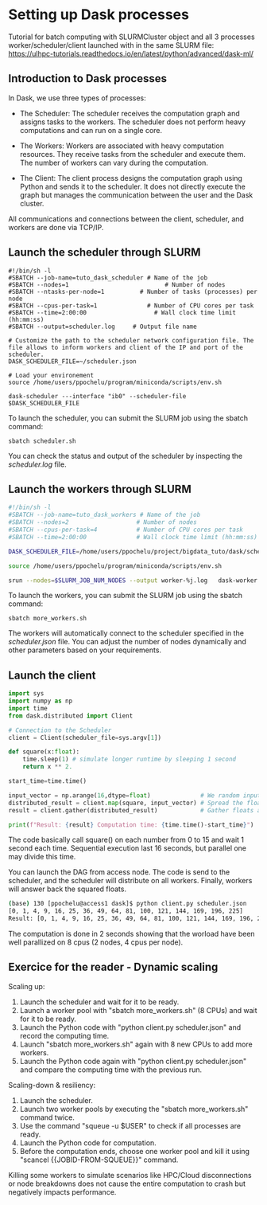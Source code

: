 # Setting up Dask processes

Tutorial for batch computing with SLURMCluster object and all 3 processes worker/scheduler/client launched with in the same SLURM file: https://ulhpc-tutorials.readthedocs.io/en/latest/python/advanced/dask-ml/

## Introduction to Dask processes

In Dask, we use three types of processes:

*    The Scheduler: The scheduler receives the computation graph and assigns tasks to the workers. The scheduler does not perform heavy computations and can run on a single core.

*    The Workers: Workers are associated with heavy computation resources. They receive tasks from the scheduler and execute them. The number of workers can vary during the computation.

*   The Client: The client process designs the computation graph using Python and sends it to the scheduler. It does not directly execute the graph but manages the communication between the user and the Dask cluster.

All communications and connections between the client, scheduler, and workers are done via TCP/IP.

## Launch the scheduler through SLURM



```batch
#!/bin/sh -l
#SBATCH --job-name=tuto_dask_scheduler # Name of the job
#SBATCH --nodes=1                           # Number of nodes
#SBATCH --ntasks-per-node=1          # Number of tasks (processes) per node
#SBATCH --cpus-per-task=1              # Number of CPU cores per task
#SBATCH --time=2:00:00                   # Wall clock time limit (hh:mm:ss)
#SBATCH --output=scheduler.log     # Output file name

# Customize the path to the scheduler network configuration file. The file allows to inform workers and client of the IP and port of the scheduler.
DASK_SCHEDULER_FILE=~/scheduler.json

# Load your environement
source /home/users/ppochelu/program/miniconda/scripts/env.sh

dask-scheduler ---interface "ib0" --scheduler-file $DASK_SCHEDULER_FILE
```


To launch the scheduler, you can submit the SLURM job using the sbatch command:
```batch
sbatch scheduler.sh
```

You can check the status and output of the scheduler by inspecting the *scheduler.log* file.

## Launch the workers  through SLURM

```bash
#!/bin/sh -l
#SBATCH --job-name=tuto_dask_workers # Name of the job
#SBATCH --nodes=2                   # Number of nodes
#SBATCH --cpus-per-task=4           # Number of CPU cores per task
#SBATCH --time=2:00:00              # Wall clock time limit (hh:mm:ss)

DASK_SCHEDULER_FILE=/home/users/ppochelu/project/bigdata_tuto/dask/scheduler.json

source /home/users/ppochelu/program/miniconda/scripts/env.sh

srun --nodes=$SLURM_JOB_NUM_NODES --output worker-%j.log   dask-worker --interface "ib0"  --nthreads 4 --memory-limit 0 --scheduler-file $DASK_SCHEDULER_FILE
```
To launch the workers, you can submit the SLURM job using the sbatch command:

```batch
sbatch more_workers.sh
```

The workers will automatically connect to the scheduler specified in the *scheduler.json* file. You can adjust the number of nodes dynamically and other parameters based on your requirements.

## Launch the client

```python
import sys
import numpy as np
import time
from dask.distributed import Client

# Connection to the Scheduler
client = Client(scheduler_file=sys.argv[1])

def square(x:float):
    time.sleep(1) # simulate longer runtime by sleeping 1 second
    return x ** 2.

start_time=time.time()

input_vector = np.arange(16,dtype=float)              # We random input data [0,1,2,3,...,15]
distributed_result = client.map(square, input_vector) # Spread the float numbers on all workers
result = client.gather(distributed_result)            # Gather floats and put them in the result array

print(f"Result: {result} Computation time: {time.time()-start_time}")
```

The code basically call square() on each number from 0 to 15 and wait 1 second each time. Sequential execution last 16 seconds, but parallel one may divide this time.

You can launch the DAG from access node. The code is send to the scheduler, and the scheduler will distribute on all workers. Finally, workers will answer back the squared floats.

```bash
(base) 130 [ppochelu@access1 dask]$ python client.py scheduler.json
[0, 1, 4, 9, 16, 25, 36, 49, 64, 81, 100, 121, 144, 169, 196, 225]
Result: [0, 1, 4, 9, 16, 25, 36, 49, 64, 81, 100, 121, 144, 169, 196, 225] Computation time: 2.0633654594421387
```


The  computation is done in 2 seconds showing that the worload have been well parallized on 8 cpus (2 nodes, 4 cpus per node).


## Exercice for the reader - Dynamic scaling

Scaling up:

1. Launch the scheduler and wait for it to be ready.
1. Launch a worker pool with "sbatch more_workers.sh" (8 CPUs) and wait for it to be ready.
1. Launch the Python code with "python client.py scheduler.json" and record the computing time.
1. Launch "sbatch more_workers.sh" again with 8 new CPUs to add more workers.
1. Launch the Python code again with "python client.py scheduler.json" and compare the computing time with the previous run.

Scaling-down & resiliency:

1.  Launch the scheduler.
1.  Launch two worker pools by executing the "sbatch more_workers.sh" command twice.
1.  Use the command "squeue -u $USER" to check if all processes are ready.
1. Launch the Python code for computation.
1. Before the computation ends, choose one worker pool and kill it using "scancel {{JOBID-FROM-SQUEUE}}" command.

Killing some workers to simulate scenarios like HPC/Cloud disconnections or node breakdowns does not cause the entire computation to crash but negatively impacts performance.




